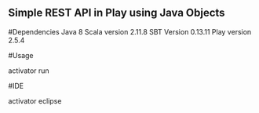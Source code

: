 Simple REST API in Play using Java Objects
------------------------------------------

#Dependencies
Java 8
Scala version 2.11.8
SBT Version 0.13.11
Play version 2.5.4

#Usage 

activator run

#IDE

activator eclipse 
